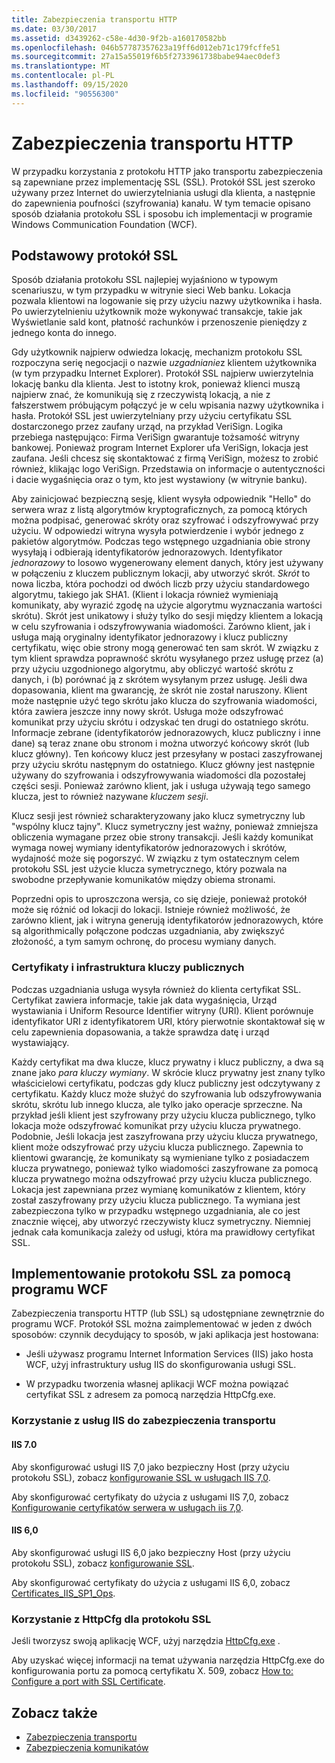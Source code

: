 ```yaml
---
title: Zabezpieczenia transportu HTTP
ms.date: 03/30/2017
ms.assetid: d3439262-c58e-4d30-9f2b-a160170582bb
ms.openlocfilehash: 046b57787357623a19ff6d012eb71c179fcffe51
ms.sourcegitcommit: 27a15a55019f6b5f2733961738babe94aec0def3
ms.translationtype: MT
ms.contentlocale: pl-PL
ms.lasthandoff: 09/15/2020
ms.locfileid: "90556300"
---
```

# <a name="http-transport-security"></a>Zabezpieczenia transportu HTTP
W przypadku korzystania z protokołu HTTP jako transportu zabezpieczenia są zapewniane przez implementację SSL (SSL). Protokół SSL jest szeroko używany przez Internet do uwierzytelniania usługi dla klienta, a następnie do zapewnienia poufności (szyfrowania) kanału. W tym temacie opisano sposób działania protokołu SSL i sposobu ich implementacji w programie Windows Communication Foundation (WCF).  
  
## <a name="basic-ssl"></a>Podstawowy protokół SSL  
 Sposób działania protokołu SSL najlepiej wyjaśniono w typowym scenariuszu, w tym przypadku w witrynie sieci Web banku. Lokacja pozwala klientowi na logowanie się przy użyciu nazwy użytkownika i hasła. Po uwierzytelnieniu użytkownik może wykonywać transakcje, takie jak Wyświetlanie sald kont, płatność rachunków i przenoszenie pieniędzy z jednego konta do innego.  
  
 Gdy użytkownik najpierw odwiedza lokację, mechanizm protokołu SSL rozpoczyna serię negocjacji o nazwie *uzgadnianie*z klientem użytkownika (w tym przypadku Internet Explorer). Protokół SSL najpierw uwierzytelnia lokację banku dla klienta. Jest to istotny krok, ponieważ klienci muszą najpierw znać, że komunikują się z rzeczywistą lokacją, a nie z fałszerstwem próbującym połączyć je w celu wpisania nazwy użytkownika i hasła. Protokół SSL jest uwierzytelniany przy użyciu certyfikatu SSL dostarczonego przez zaufany urząd, na przykład VeriSign. Logika przebiega następująco: Firma VeriSign gwarantuje tożsamość witryny bankowej. Ponieważ program Internet Explorer ufa VeriSign, lokacja jest zaufana. Jeśli chcesz się skontaktować z firmą VeriSign, możesz to zrobić również, klikając logo VeriSign. Przedstawia on informacje o autentyczności i dacie wygaśnięcia oraz o tym, kto jest wystawiony (w witrynie banku).  
  
 Aby zainicjować bezpieczną sesję, klient wysyła odpowiednik "Hello" do serwera wraz z listą algorytmów kryptograficznych, za pomocą których można podpisać, generować skróty oraz szyfrować i odszyfrowywać przy użyciu. W odpowiedzi witryna wysyła potwierdzenie i wybór jednego z pakietów algorytmów. Podczas tego wstępnego uzgadniania obie strony wysyłają i odbierają identyfikatorów jednorazowych. Identyfikator *jednorazowy* to losowo wygenerowany element danych, który jest używany w połączeniu z kluczem publicznym lokacji, aby utworzyć skrót. *Skrót* to nowa liczba, która pochodzi od dwóch liczb przy użyciu standardowego algorytmu, takiego jak SHA1. (Klient i lokacja również wymieniają komunikaty, aby wyrazić zgodę na użycie algorytmu wyznaczania wartości skrótu). Skrót jest unikatowy i służy tylko do sesji między klientem a lokacją w celu szyfrowania i odszyfrowywania wiadomości. Zarówno klient, jak i usługa mają oryginalny identyfikator jednorazowy i klucz publiczny certyfikatu, więc obie strony mogą generować ten sam skrót. W związku z tym klient sprawdza poprawność skrótu wysyłanego przez usługę przez (a) przy użyciu uzgodnionego algorytmu, aby obliczyć wartość skrótu z danych, i (b) porównać ją z skrótem wysyłanym przez usługę. Jeśli dwa dopasowania, klient ma gwarancję, że skrót nie został naruszony. Klient może następnie użyć tego skrótu jako klucza do szyfrowania wiadomości, która zawiera jeszcze inny nowy skrót. Usługa może odszyfrować komunikat przy użyciu skrótu i odzyskać ten drugi do ostatniego skrótu. Informacje zebrane (identyfikatorów jednorazowych, klucz publiczny i inne dane) są teraz znane obu stronom i można utworzyć końcowy skrót (lub klucz główny). Ten końcowy klucz jest przesyłany w postaci zaszyfrowanej przy użyciu skrótu następnym do ostatniego. Klucz główny jest następnie używany do szyfrowania i odszyfrowywania wiadomości dla pozostałej części sesji. Ponieważ zarówno klient, jak i usługa używają tego samego klucza, jest to również nazywane *kluczem sesji*.  
  
 Klucz sesji jest również scharakteryzowany jako klucz symetryczny lub "wspólny klucz tajny". Klucz symetryczny jest ważny, ponieważ zmniejsza obliczenia wymagane przez obie strony transakcji. Jeśli każdy komunikat wymaga nowej wymiany identyfikatorów jednorazowych i skrótów, wydajność może się pogorszyć. W związku z tym ostatecznym celem protokołu SSL jest użycie klucza symetrycznego, który pozwala na swobodne przepływanie komunikatów między obiema stronami.  
  
 Poprzedni opis to uproszczona wersja, co się dzieje, ponieważ protokół może się różnić od lokacji do lokacji. Istnieje również możliwość, że zarówno klient, jak i witryna generują identyfikatorów jednorazowych, które są algorithmically połączone podczas uzgadniania, aby zwiększyć złożoność, a tym samym ochronę, do procesu wymiany danych.  
  
### <a name="certificates-and-public-key-infrastructure"></a>Certyfikaty i infrastruktura kluczy publicznych  
 Podczas uzgadniania usługa wysyła również do klienta certyfikat SSL. Certyfikat zawiera informacje, takie jak data wygaśnięcia, Urząd wystawiania i Uniform Resource Identifier witryny (URI). Klient porównuje identyfikator URI z identyfikatorem URI, który pierwotnie skontaktował się w celu zapewnienia dopasowania, a także sprawdza datę i urząd wystawiający.  
  
 Każdy certyfikat ma dwa klucze, klucz prywatny i klucz publiczny, a dwa są znane jako *para kluczy wymiany*. W skrócie klucz prywatny jest znany tylko właścicielowi certyfikatu, podczas gdy klucz publiczny jest odczytywany z certyfikatu. Każdy klucz może służyć do szyfrowania lub odszyfrowywania skrótu, skrótu lub innego klucza, ale tylko jako operacje sprzeczne. Na przykład jeśli klient jest szyfrowany przy użyciu klucza publicznego, tylko lokacja może odszyfrować komunikat przy użyciu klucza prywatnego. Podobnie, Jeśli lokacja jest zaszyfrowana przy użyciu klucza prywatnego, klient może odszyfrować przy użyciu klucza publicznego. Zapewnia to klientowi gwarancję, że komunikaty są wymieniane tylko z posiadaczem klucza prywatnego, ponieważ tylko wiadomości zaszyfrowane za pomocą klucza prywatnego można odszyfrować przy użyciu klucza publicznego. Lokacja jest zapewniana przez wymianę komunikatów z klientem, który został zaszyfrowany przy użyciu klucza publicznego. Ta wymiana jest zabezpieczona tylko w przypadku wstępnego uzgadniania, ale co jest znacznie więcej, aby utworzyć rzeczywisty klucz symetryczny. Niemniej jednak cała komunikacja zależy od usługi, która ma prawidłowy certyfikat SSL.  
  
## <a name="implementing-ssl-with-wcf"></a>Implementowanie protokołu SSL za pomocą programu WCF  
 Zabezpieczenia transportu HTTP (lub SSL) są udostępniane zewnętrznie do programu WCF. Protokół SSL można zaimplementować w jeden z dwóch sposobów: czynnik decydujący to sposób, w jaki aplikacja jest hostowana:  
  
- Jeśli używasz programu Internet Information Services (IIS) jako hosta WCF, użyj infrastruktury usług IIS do skonfigurowania usługi SSL.  
  
- W przypadku tworzenia własnej aplikacji WCF można powiązać certyfikat SSL z adresem za pomocą narzędzia HttpCfg.exe.  
  
### <a name="using-iis-for-transport-security"></a>Korzystanie z usług IIS do zabezpieczenia transportu  
  
#### <a name="iis-70"></a>IIS 7.0  
 Aby skonfigurować usługi IIS 7,0 jako bezpieczny Host (przy użyciu protokołu SSL), zobacz [konfigurowanie SSL w usługach IIS 7,0](/previous-versions/windows/it-pro/windows-server-2008-R2-and-2008/cc771438(v=ws.10)).  
  
Aby skonfigurować certyfikaty do użycia z usługami IIS 7,0, zobacz [Konfigurowanie certyfikatów serwera w usługach iis 7,0](/previous-versions/windows/it-pro/windows-server-2008-R2-and-2008/cc732230(v=ws.10)).  
  
#### <a name="iis-60"></a>IIS 6,0  
 Aby skonfigurować usługi IIS 6,0 jako bezpieczny Host (przy użyciu protokołu SSL), zobacz [konfigurowanie SSL](/previous-versions/windows/it-pro/windows-server-2003/cc736992(v=ws.10)).  
  
 Aby skonfigurować certyfikaty do użycia z usługami IIS 6,0, zobacz [Certificates_IIS_SP1_Ops](/previous-versions/windows/it-pro/windows-server-2003/cc757474(v=ws.10)).  
  
### <a name="using-httpcfg-for-ssl"></a>Korzystanie z HttpCfg dla protokołu SSL  

 Jeśli tworzysz swoją aplikację WCF, użyj narzędzia [HttpCfg.exe](/windows/win32/http/httpcfg-exe) .
  
 Aby uzyskać więcej informacji na temat używania narzędzia HttpCfg.exe do konfigurowania portu za pomocą certyfikatu X. 509, zobacz [How to: Configure a port with SSL Certificate](how-to-configure-a-port-with-an-ssl-certificate.md).  
  
## <a name="see-also"></a>Zobacz także

- [Zabezpieczenia transportu](transport-security.md)
- [Zabezpieczenia komunikatów](message-security-in-wcf.md)
